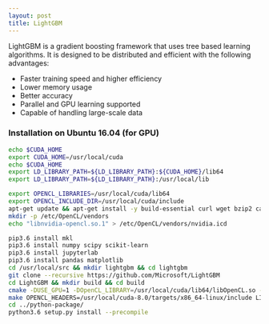 ```yaml
---
layout: post
title: LightGBM
---
```



LightGBM is a gradient boosting framework that uses tree based learning algorithms.
It is designed to be distributed and efficient with the following advantages:
* Faster training speed and higher efficiency
* Lower memory usage
* Better accuracy
* Parallel and GPU learning supported
* Capable of handling large-scale data

### Installation on Ubuntu 16.04 (for GPU)

```sh
echo $CUDA_HOME
export CUDA_HOME=/usr/local/cuda
echo $CUDA_HOME
export LD_LIBRARY_PATH=${LD_LIBRARY_PATH}:${CUDA_HOME}/lib64
export LD_LIBRARY_PATH=${LD_LIBRARY_PATH}:/usr/local/lib

export OPENCL_LIBRARIES=/usr/local/cuda/lib64
export OPENCL_INCLUDE_DIR=/usr/local/cuda/include
apt-get update && apt-get install -y build-essential curl wget bzip2 ca-certificates libglib2.0-0 libxext6 libsm6 libxrender1 git vim mercurial subversion cmake libboost-dev libboost-system-dev libboost-filesystem-dev gcc g++
mkdir -p /etc/OpenCL/vendors
echo "libnvidia-opencl.so.1" > /etc/OpenCL/vendors/nvidia.icd

pip3.6 install mkl
pip3.6 install numpy scipy scikit-learn
pip3.6 install jupyterlab
pip3.6 install pandas matplotlib
cd /usr/local/src && mkdir lightgbm && cd lightgbm
git clone --recursive https://github.com/Microsoft/LightGBM
cd LightGBM && mkdir build && cd build
cmake -DUSE_GPU=1 -DOpenCL_LIBRARY=/usr/local/cuda/lib64/libOpenCL.so -DOpenCL_INCLUDE_DIR=/usr/local/cuda/include/ ..
make OPENCL_HEADERS=/usr/local/cuda-8.0/targets/x86_64-linux/include LIBOPENCL=/usr/local/cuda-8.0/targets/x86_64-linux/lib
cd ../python-package/
python3.6 setup.py install --precompile
```
